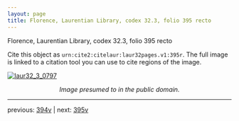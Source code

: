 ```yaml
---
layout: page
title: Florence, Laurentian Library, codex 32.3, folio 395 recto
---
```


Florence, Laurentian Library, codex 32.3, folio 395 recto

Cite this object as `urn:cite2:citelaur:laur32pages.v1:395r`.  The full image is linked to a citation tool you can use to cite regions of the image.

[![laur32_3_0797](http://www.homermultitext.org/iipsrv?IIIF=/project/homer/pyramidal/deepzoom/citelaur/laur32imgs/v1/laur32_3_0797.tif/full/800,/0/default.jpg)](http://www.homermultitext.org/ict2/?urn=urn:cite2:citelaur:laur32imgs.v1:laur32_3_0797) 

<p style="text-align: center; font-style: italic;">Image presumed to in the public domain.</p>

---

previous: [394v](../394v/) | next: [395v](../395v/)